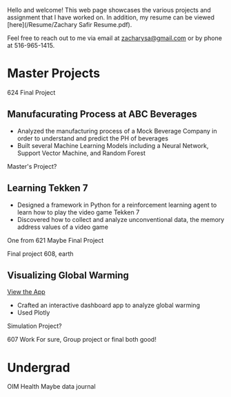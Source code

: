 Hello and welcome! This web page showcases the various projects and assignment  that I have worked on. In addition, my resume can be viewed [here](/Resume/Zachary Safir Resume.pdf). 

Feel free to reach out to me via email at [zacharysa@gmail.com](mailto:zacharysa@gmail.com) or by phone at 516-965-1415.




# Master Projects 

624 Final Project

## Manufacurating Process at ABC Beverages

* Analyzed the manufacturing process of a Mock Beverage Company in order to understand and predict the PH of beverages
* Built several  Machine Learning Models including a Neural Network, Support Vector Machine, and Random Forest 


Master's Project?
## Learning Tekken 7
* Designed a framework in Python for a reinforcement learning agent to learn how to play the video game Tekken 7
* Discovered how to collect and analyze unconventional data, the memory address values of a video game 

One from 621 Maybe Final Project

Final project 608, earth
## Visualizing Global Warming
[View the App](https://global-temp-changes.herokuapp.com/)
* Crafted an interactive dashboard app to analyze global warming
* Used Plotly 

Simulation Project? 

607 Work For sure, Group project or final both good!

# Undergrad 

OIM 
Health Maybe
data journal 

